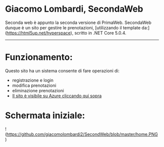 # Giacomo Lombardi, SecondaWeb

Seconda web è appunto la seconda versione di PrimaWeb. SecondaWeb dunque è un sito per gestire le prenotazioni, [utilizzando il template da:] (https://html5up.net/hyperspace), scritto in .NET Core 5.0.4. 
<hr>

# Funzionamento:

Questo sito ha un sistema consente di fare operazioni di:
* registrazione e login
* modifica prenotazioni
* eliminazione prenotazioni
* [Il sito è visibile su Azure cliccando qui sopra](https://lombardi5hsecondweb.azurewebsites.net/)

# Schermata iniziale:
!(https://github.com/giacomolombardi2/SecondWeb/blob/master/home.PNG)


